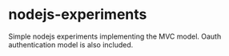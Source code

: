 # nodejs-experiments
Simple nodejs experiments implementing the MVC model. Oauth authentication model is also included.
